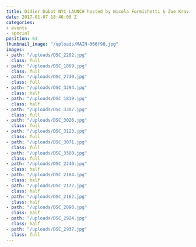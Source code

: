 ```yaml
---
title: Didier Dubot NYC LAUNCH hosted by Nicola Formichetti & Zoe Kravitz
date: 2017-01-07 18:46:00 Z
categories:
- events
- special
position: 63
thumbnail_image: "/uploads/MAIN-366f90.jpg"
images:
- path: "/uploads/DSC_2202.jpg"
  class: full
- path: "/uploads/DSC_1869.jpg"
  class: full
- path: "/uploads/DSC_2730.jpg"
  class: full
- path: "/uploads/DSC_3294.jpg"
  class: half
- path: "/uploads/DSC_1819.jpg"
  class: half
- path: "/uploads/DSC_3307.jpg"
  class: full
- path: "/uploads/DSC_3026.jpg"
  class: full
- path: "/uploads/DSC_3123.jpg"
  class: full
- path: "/uploads/DSC_3071.jpg"
  class: full
- path: "/uploads/DSC_3380.jpg"
  class: full
- path: "/uploads/DSC_2240.jpg"
  class: half
- path: "/uploads/DSC_2184.jpg"
  class: half
- path: "/uploads/DSC_2172.jpg"
  class: half
- path: "/uploads/DSC_2162.jpg"
  class: half
- path: "/uploads/DSC_2090.jpg"
  class: half
- path: "/uploads/DSC_2924.jpg"
  class: half
- path: "/uploads/DSC_2937.jpg"
  class: full
---
```


